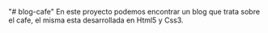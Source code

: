 "# blog-cafe" 
En este proyecto podemos encontrar un blog que trata sobre el cafe, el misma esta desarrollada en Html5 y Css3.